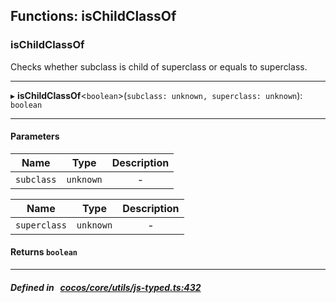 ## Functions: isChildClassOf

### isChildClassOf

Checks whether subclass is child of superclass or equals to superclass.
___
▸ **isChildClassOf**<`boolean`\>(`subclass: unknown, superclass: unknown`): `boolean`
___


#### Parameters

| Name | Type | Description |
| :------: | :------: | :------: |
| `subclass` | `unknown` | - |

| Name | Type | Description |
| :------: | :------: | :------: |
| `superclass` | `unknown` | - |


#### Returns `boolean` 
___


##### Defined in &nbsp;   [cocos/core/utils/js-typed.ts:432](https://github.com/cocos-creator/engine/blob/c7bf6b8a9/cocos/core/utils/js-typed.ts#L432)&nbsp;
